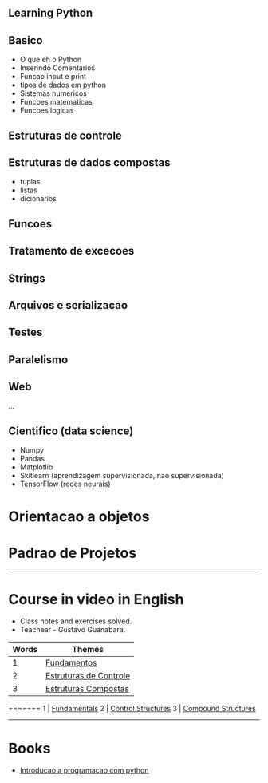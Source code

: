 **Learning Python**
--------------------------------------------
## Basico
  - O que eh o Python
  - Inserindo Comentarios
  - Funcao input e print
  - tipos de dados em python
  - Sistemas numericos
  - Funcoes matematicas
  - Funcoes logicas
  
  
## Estruturas de controle

 
## Estruturas de dados compostas
 - tuplas
 - listas
 - dicionarios
 
 
## Funcoes

## Tratamento de excecoes

## Strings

## Arquivos e serializacao

## Testes

## Paralelismo

## Web
...

## Cientifico (data science)
- Numpy
- Pandas
- Matplotlib
- Skitlearn (aprendizagem supervisionada, nao supervisionada)
- TensorFlow (redes neurais)

# Orientacao a objetos
# Padrao de Projetos

---

# Course in video in English

- Class notes and exercises solved.
- Teachear - Gustavo Guanabara.


Words   | Themes
-------- | ---
1 | [Fundamentos](https://www.youtube.com/playlist?list=PLHz_AreHm4dlKP6QQCekuIPky1CiwmdI6)
2 | [Estruturas de Controle](https://www.youtube.com/playlist?list=PLHz_AreHm4dk_nZHmxxf_J0WRAqy5Czye)
3 | [Estruturas Compostas](https://www.youtube.com/watch?v=0LB3FSfjvao&list=PLHz_AreHm4dksnH2jVTIVNviIMBVYyFnH)
=======
1 | [Fundamentals](https://www.youtube.com/playlist?list=PLHz_AreHm4dlKP6QQCekuIPky1CiwmdI6)
2 | [Control Structures](https://www.youtube.com/playlist?list=PLHz_AreHm4dk_nZHmxxf_J0WRAqy5Czye)
3 | [Compound Structures](https://www.youtube.com/watch?v=0LB3FSfjvao&list=PLHz_AreHm4dksnH2jVTIVNviIMBVYyFnH)




---

# Books
- [Introducao a programacao com python]()
